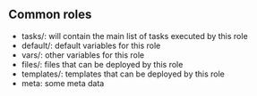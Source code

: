 ## Common roles
- tasks/: will contain the main list of tasks executed by this role
- default/: default variables for this role
- vars/: other variables for this role
- files/: files that can be deployed by this role
- templates/: templates that can be deployed by this role
- meta: some meta data

